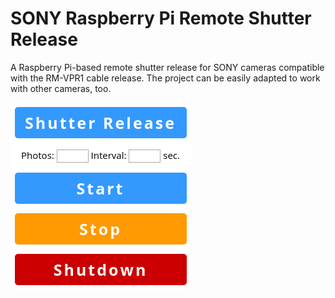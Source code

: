 # SONY Raspberry Pi Remote Shutter Release

A Raspberry Pi-based remote shutter release for SONY cameras compatible with the RM-VPR1 cable release. The project can be easily adapted to work with other cameras, too.

<img src="app.png" alt="Server app">
